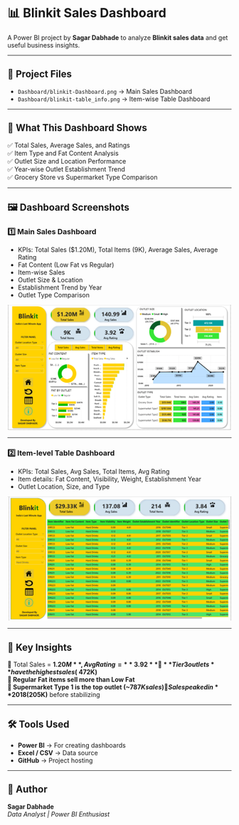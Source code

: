 # 📊 Blinkit Sales Dashboard  

A Power BI project by **Sagar Dabhade** to analyze **Blinkit sales data** and get useful business insights.  

---

## 📂 Project Files  
- `Dashboard/blinkit-Dashboard.png` → Main Sales Dashboard  
- `Dashboard/blinkit-table_info.png` → Item-wise Table Dashboard  

---

## 🚀 What This Dashboard Shows  
✅ Total Sales, Average Sales, and Ratings  
✅ Item Type and Fat Content Analysis  
✅ Outlet Size and Location Performance  
✅ Year-wise Outlet Establishment Trend  
✅ Grocery Store vs Supermarket Type Comparison  

---

## 🖼️ Dashboard Screenshots  

### 1️⃣ Main Sales Dashboard  
- KPIs: Total Sales ($1.20M), Total Items (9K), Average Sales, Average Rating  
- Fat Content (Low Fat vs Regular)  
- Item-wise Sales  
- Outlet Size & Location  
- Establishment Trend by Year  
- Outlet Type Comparison  

![Main Sales Dashboard](Dashboard/blinkit-Dashboard.png)  

---

### 2️⃣ Item-level Table Dashboard  
- KPIs: Total Sales, Avg Sales, Total Items, Avg Rating  
- Item details: Fat Content, Visibility, Weight, Establishment Year  
- Outlet Location, Size, and Type  

![Item Table Dashboard](Dashboard/blinkit-table_info.png)  

---

## 📌 Key Insights  
🔹 Total Sales = **$1.20M**, Avg Rating = **3.92**  
🔹 **Tier 3 outlets** have the highest sales (~$472K)  
🔹 **Regular Fat items** sell more than Low Fat  
🔹 **Supermarket Type 1** is the top outlet (~$787K sales)  
🔹 Sales peaked in **2018 ($205K)** before stabilizing  

---

## 🛠️ Tools Used  
- **Power BI** → For creating dashboards  
- **Excel / CSV** → Data source  
- **GitHub** → Project hosting  

---

## 👤 Author  
**Sagar Dabhade**  
_Data Analyst | Power BI Enthusiast_  
